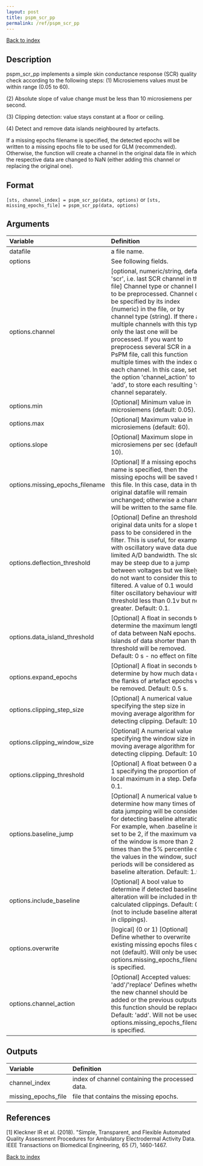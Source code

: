 ```yaml
---
layout: post
title: pspm_scr_pp
permalink: /ref/pspm_scr_pp
---
```



[Back to index](/PsPM/ref/)

## Description

pspm_scr_pp implements a simple skin conductance response (SCR) quality check according to the following steps: (1) Microsiemens values must be within range (0.05 to 60). 

(2) Absolute slope of value change must be less than 10 microsiemens per second. 

(3) Clipping detection: value stays constant at a floor or ceiling.

(4) Detect and remove data islands neighboured by artefacts.

If a missing epochs filename is specified, the detected epochs will be written to a missing epochs file to be used for GLM (recommended). Otherwise, the function will create a channel in the original data file in which the respective data are changed to NaN (either adding this channel or replacing the original one).


## Format

`[sts, channel_index] = pspm_scr_pp(data, options)` or
`[sts, missing_epochs_file] = pspm_scr_pp(data, options)`


## Arguments

| Variable | Definition |
|:--|:--|
| datafile | a file name. |
| options | See following fields. |
| options.channel | [optional, numeric/string, default: 'scr', i.e. last SCR channel in the file] Channel type or channel ID to be preprocessed. Channel can be specified by its index (numeric) in the file, or by channel type (string). If there are multiple channels with this type, only the last one will be processed. If you want to preprocess several SCR in a PsPM file, call this function multiple times with the index of each channel. In this case, set the option 'channel_action' to 'add', to store each resulting 'scr' channel separately. |
| options.min | [Optional] Minimum value in microsiemens (default: 0.05). |
| options.max | [Optional] Maximum value in microsiemens (default: 60). |
| options.slope | [Optional] Maximum slope in microsiemens per sec (default: 10). |
| options.missing_epochs_filename | [Optional] If a missing epochs file name is specified, then the missing epochs will be saved to this file. In this case, data in the original datafile will remain unchanged; otherwise a channel will be written to the same file. |
| options.deflection_threshold | [Optional] Define an threshold in original data units for a slope to pass to be considered in the filter. This is useful, for example, with oscillatory wave data due to limited A/D bandwidth. The slope may be steep due to a jump between voltages but we likely do not want to consider this to be filtered. A value of 0.1 would filter oscillatory behaviour with threshold less than 0.1v but not greater. Default: 0.1. |
| options.data_island_threshold | [Optional] A float in seconds to determine the maximum length of data between NaN epochs. Islands of data shorter than this threshold will be removed. Default: 0 s - no effect on filter. |
| options.expand_epochs | [Optional] A float in seconds to determine by how much data on the flanks of artefact epochs will be removed. Default: 0.5 s. |
| options.clipping_step_size | [Optional] A numerical value specifying the step size in moving average algorithm for detecting clipping. Default: 10. |
| options.clipping_window_size | [Optional] A numerical value specifying the window size in moving average algorithm for detecting clipping. Default: 100. |
| options.clipping_threshold | [Optional] A float between 0 and 1 specifying the proportion of local maximum in a step. Default: 0.1. |
| options.baseline_jump | [Optional] A numerical value to determine how many times of data jumpping will be considered for detecting baseline alteration. For example, when .baseline is set to be 2, if the maximum value of the window is more than 2 times than the 5% percentile of the values in the window, such periods will be considered as baseline alteration. Default: 1.5. |
| options.include_baseline | [Optional] A bool value to determine if detected baseline alteration will be included in the calculated clippings. Default: 0 (not to include baseline alteration in clippings). |
| options.overwrite | [logical] (0 or 1) [Optional] Define whether to overwrite existing missing epochs files or not (default). Will only be used if options.missing_epochs_filename is specified. |
| options.channel_action | [Optional] Accepted values: 'add'/'replace' Defines whether the new channel should be added or the previous outputs of this function should be replaced. Default: 'add'. Will not be used if options.missing_epochs_filename is specified. |

## Outputs

| Variable | Definition |
|:--|:--|
| channel_index | index of channel containing the processed data. |
| missing_epochs_file | file that contains the missing epochs. |


## References

[1] Kleckner IR et al. (2018). "Simple, Transparent, and Flexible  Automated Quality Assessment Procedures for Ambulatory Electrodermal  Activity Data. IEEE Transactions on Biomedical Engineering, 65 (7),  1460-1467.



[Back to index](/PsPM/ref/)
